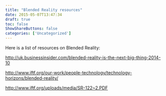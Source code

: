 ```yaml
---
title: "Blended Reality resources"
date: 2015-05-07T13:47:34
draft: true
toc: false
ShowShareButtons: false
categories: ['Uncategorized']
---
```


Here is a list of resources on Blended Reality:

http://uk.businessinsider.com/blended-reality-is-the-next-big-thing-2014-10

http://www.iftf.org/our-work/people-technology/technology-horizons/blended-reality/

http://www.iftf.org/uploads/media/SR-122~2.PDF
